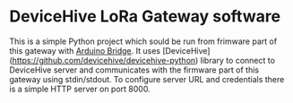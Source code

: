 # DeviceHive LoRa Gateway software
This is a simple Python project which sould be run from frimware part of this gateway with
[Arduino Bridge](https://www.arduino.cc/en/Reference/YunBridgeLibrary). It uses [DeviceHive]
(https://github.com/devicehive/devicehive-python) library to connect to DeviceHive server and
communicates with the firmware part of this gateway using stdin/stdout. To configure server
URL and credentials there is a simple HTTP server on port 8000.


